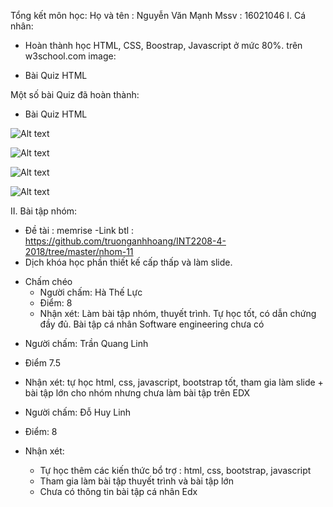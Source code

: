 Tổng kết môn học:
Họ và tên : Nguyễn Văn Mạnh
Mssv : 16021046
I. Cá nhân:
- Hoàn thành học HTML, CSS, Boostrap, Javascript ở mức 80%.
trên w3school.com
image: 
* Bài Quiz HTML

Một số bài Quiz đã hoàn thành:
* Bài Quiz HTML

![Alt text](html.png)

![Alt text](css.png)

![Alt text](js.png)

![Alt text](boostrap.png)

II. Bài tập nhóm:
- Đề tài : memrise
-Link btl : https://github.com/truonganhhoang/INT2208-4-2018/tree/master/nhom-11
- Dịch khóa học phần thiết kế cấp thấp và làm slide.


* Chấm chéo
    + Người chấm: Hà Thế Lực
    + Điểm: 8
    + Nhận xét: Làm bài tập nhóm, thuyết trình. Tự học tốt, có dẫn chứng đầy đủ. Bài tập cá nhân Software engineering chưa có

- Người chấm: Trần Quang Linh
- Điểm 7.5
- Nhận xét: tự học html, css, javascript, bootstrap tốt, tham gia làm slide + bài tập lớn cho nhóm nhưng chưa làm bài tập trên EDX


- Người chấm: Đỗ Huy Linh   
- Điểm: 8
- Nhận xét: 
    - Tự học thêm các kiến thức bổ trợ : html, css, bootstrap, javascript
    - Tham gia làm bài tập thuyết trình và bài tập lớn 
    - Chưa có thông tin bài tập cá nhân Edx
